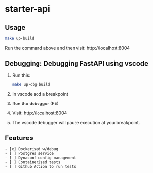 # starter-api

## Usage
```bash
make up-build
```

Run the command above and then visit: http://localhost:8004 

## Debugging: Debugging FastAPI using vscode

1. Run this:
    ```bash
    make up-dbg-build
    ```

2. In vscode add a breakpoint

3. Run the debugger (F5)

4. Visit: http://localhost:8004 

5. The vscode debugger will pause execution at your breakpoint.

## Features

```
- [x] Dockerised w/debug
- [ ] Postgres service
- [ ] Dynaconf config management
- [ ] Containerised tests
- [ ] Github Action to run tests
```
